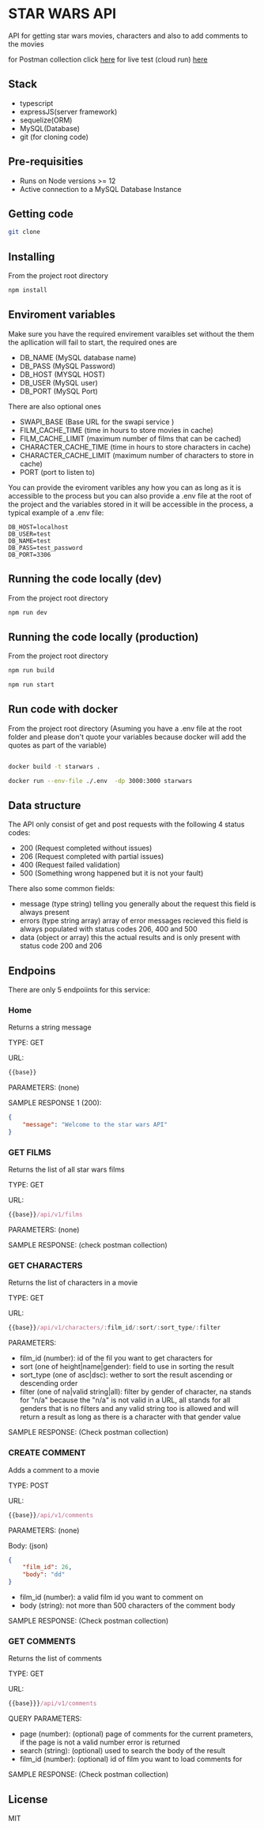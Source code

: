 # STAR WARS API

API for getting star wars movies, characters and also to add comments to the movies

for Postman collection click [here](https://documenter.getpostman.com/view/3507920/UVCBC5Ng)
for live test (cloud run) [here](https://star-wars-jdcw3f4pnq-uc.a.run.app)

## Stack

- typescript
- expressJS(server framework)
- sequelize(ORM)
- MySQL(Database)  
- git (for cloning code)

## Pre-requisities

- Runs on Node versions >= 12
- Active connection to a MySQL Database Instance

## Getting code  

```bash
git clone
```

## Installing

From the project root directory

```bash
npm install
```

## Enviroment variables

Make sure you have the required envirement varaibles set without the them the apllication will fail to start, the required ones are

- DB_NAME (MySQL database name)
- DB_PASS (MySQL Password)
- DB_HOST (MYSQL HOST)
- DB_USER (MySQL user)
- DB_PORT (MySQL Port)

There are also optional ones

- SWAPI_BASE             (Base URL for the swapi service )
- FILM_CACHE_TIME        (time in hours to store movies in cache)
- FILM_CACHE_LIMIT       (maximum number of films that can be cached)
- CHARACTER_CACHE_TIME   (time in hours to store characters in cache)
- CHARACTER_CACHE_LIMIT  (maximum number of characters to store in cache)
- PORT                   (port to listen to)

You can provide the eviroment varibles any how you can as long as it is accessible to the process but you can also provide a .env file at the root of the project and the variables stored in it will be accessible in the process, a typical example of a .env file:

```env
DB_HOST=localhost
DB_USER=test
DB_NAME=test
DB_PASS=test_password
DB_PORT=3306
```

## Running the code locally (dev)

From the project root directory

```bash
npm run dev
```

## Running the code locally (production)

From the project root directory

```bash
npm run build

npm run start
```

## Run code with docker

From the project root directory (Asuming you have a .env file at the root folder and please don't quote your variables because docker will add the quotes as part of the variable)

```bash

docker build -t starwars .

docker run --env-file ./.env  -dp 3000:3000 starwars 

```

## Data structure

The API only consist of get and post requests with the following 4 status codes:

- 200 (Request completed without issues)
- 206 (Request completed with partial issues)
- 400 (Request failed validation)
- 500 (Something wrong happened but it is not your fault)

There also some common fields:

- message (type string) telling you generally about the request this field is always present
- errors  (type string array) array of error messages recieved this field is always populated with status codes 206, 400 and 500
- data (object or array) this the actual results and is only present with status code 200 and 206

## Endpoins

There are only 5 endpoiints for this service:

### Home

Returns a string message

TYPE: GET

URL:

```javascript
{{base}}
```

PARAMETERS: (none)

SAMPLE RESPONSE 1 (200):

```json
{
    "message": "Welcome to the star wars API"
}
```

### GET FILMS

Returns the list of all star wars films

TYPE: GET

URL:

```javascript
{{base}}/api/v1/films
```

PARAMETERS: (none)

SAMPLE RESPONSE: (check postman collection)

### GET CHARACTERS

Returns the list of characters in a movie

TYPE: GET

URL:

```javascript
{{base}}/api/v1/characters/:film_id/:sort/:sort_type/:filter
```

PARAMETERS:

- film_id (number): id of the fil you want to get characters for
- sort (one of height|name|gender): field to use in sorting the result
- sort_type (one of asc|dsc): wether to sort the result ascending or descending order
- filter (one of na|valid string|all): filter by gender of character, na stands for "n/a" because the "n/a" is not valid in a URL, all stands for all genders that is no filters and any valid string too is allowed and will return a result as long as there is a character with that gender value

SAMPLE RESPONSE: (Check postman collection)

### CREATE COMMENT

Adds a comment to a movie

TYPE: POST

URL:

```javascript
{{base}}/api/v1/comments
```

PARAMETERS: (none)

Body: (json)

```json
{
    "film_id": 26,
    "body": "dd"
}
```

- film_id (number): a valid film id you want to comment on
- body (string): not more than 500 characters of the comment body


SAMPLE RESPONSE: (Check postman collection)


### GET COMMENTS

Returns the list of comments

TYPE: GET

URL:

```javascript
{{base}}}/api/v1/comments
```

QUERY PARAMETERS:

- page (number): (optional) page of comments for the current prameters, if the page is not a valid number error is returned
- search (string): (optional) used to search the body of the result
- film_id (number): (optional) id of film you want to load comments for

SAMPLE RESPONSE: (Check postman collection)

## License 
MIT
